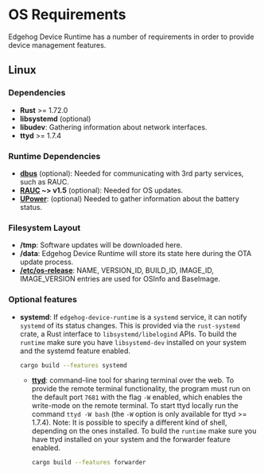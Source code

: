 <!---
  Copyright 2022 SECO Mind Srl

  SPDX-License-Identifier: Apache-2.0
-->

# OS Requirements

Edgehog Device Runtime has a number of requirements in order to provide device management features.

## Linux

### Dependencies

- **Rust** >= 1.72.0
- **libsystemd** (optional)
- **libudev**: Gathering information about network interfaces.
- **ttyd** >= 1.7.4

### Runtime Dependencies

- **[dbus](https://www.freedesktop.org/wiki/Software/dbus/)** (optional): Needed for communicating
  with 3rd party services, such as RAUC.
- **[RAUC](https://rauc.io/) ~> v1.5** (optional): Needed for OS updates.
- **[UPower](https://upower.freedesktop.org/)**: (optional) Needed to gather information about the
  battery status.

### Filesystem Layout

- **/tmp**: Software updates will be downloaded here.
- **/data**: Edgehog Device Runtime will store its state here during the OTA update process.
- **[/etc/os-release](https://www.freedesktop.org/software/systemd/man/os-release.html)**: NAME,
  VERSION_ID, BUILD_ID, IMAGE_ID, IMAGE_VERSION entries are used for OSInfo and BaseImage.

### Optional features

- **systemd**: If `edgehog-device-runtime` is a `systemd` service, it can notify `systemd` of its
  status changes. This is provided via the `rust-systemd` crate, a Rust interface to
  `libsystemd/libelogind` APIs. To build the `runtime` make sure you have `libsystemd-dev` installed
  on your system and the systemd feature enabled.
  ```sh
  cargo build --features systemd
  ```
    - **[ttyd](https://github.com/tsl0922/ttyd)**: command-line tool for sharing terminal over the
      web. To provide the remote terminal functionality, the program must run on the default port
      `7681` with the flag `-W` enabled, which enables the write-mode on the remote terminal. To start
      ttyd locally run the command `ttyd -W bash` (the `-W` option is only available for ttyd >= 1.7.4).
      Note: It is possible to specify a different kind of shell, depending on the ones installed. To
      build the `runtime` make sure you have ttyd installed on your system and the forwarder feature
      enabled.
      ```sh
      cargo build --features forwarder
      ```
